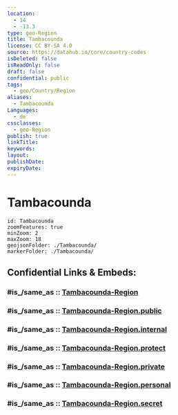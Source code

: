 ```yaml
---
location:
  - 14
  - -13.3
type: geo-Region
title: Tambacounda
license: CC BY-SA 4.0
source: https://datahub.io/core/country-codes
isDeleted: false
isReadOnly: false
draft: false
confidential: public
tags:
  - geo/Country/Region
aliases:
  - Tambacounda
Languages:
  - de
cssclasses:
  - geo-Region
publish: true
linkTitle:
keywords:
layout:
publishDate:
expiryDate:
---
```


# Tambacounda

```leaflet
id: Tambacounda
zoomFeatures: true 
minZoom: 2 
maxZoom: 18
geojsonFolder: ./Tambacounda/
markerFolder: ./Tambacounda/
```


## Confidential Links & Embeds: 

### #is_/same_as :: [Tambacounda-Region](/_Standards/Earth/Continent/Africa/Africa~West/Senegal/regions~Senegal/Tambacounda-Region.md) 

### #is_/same_as :: [Tambacounda-Region.public](/_public/Earth/Continent/Africa/Africa~West/Senegal/regions~Senegal/Tambacounda-Region.public.md) 

### #is_/same_as :: [Tambacounda-Region.internal](/_internal/Earth/Continent/Africa/Africa~West/Senegal/regions~Senegal/Tambacounda-Region.internal.md) 

### #is_/same_as :: [Tambacounda-Region.protect](/_protect/Earth/Continent/Africa/Africa~West/Senegal/regions~Senegal/Tambacounda-Region.protect.md) 

### #is_/same_as :: [Tambacounda-Region.private](/_private/Earth/Continent/Africa/Africa~West/Senegal/regions~Senegal/Tambacounda-Region.private.md) 

### #is_/same_as :: [Tambacounda-Region.personal](/_personal/Earth/Continent/Africa/Africa~West/Senegal/regions~Senegal/Tambacounda-Region.personal.md) 

### #is_/same_as :: [Tambacounda-Region.secret](/_secret/Earth/Continent/Africa/Africa~West/Senegal/regions~Senegal/Tambacounda-Region.secret.md)

